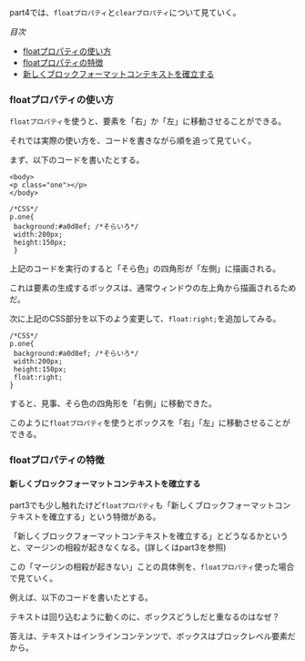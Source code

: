 part4では、`floatプロパティ`と`clearプロパティ`について見ていく。

*目次*
* [floatプロパティの使い方](#floatプロパティの使い方)
* [floatプロパティの特徴](#floatプロパティの特徴)
* [新しくブロックフォーマットコンテキストを確立する](#新しくブロックフォーマットコンテキストを確立する)

### floatプロパティの使い方

`floatプロパティ`を使うと、要素を「右」か「左」に移動させることができる。

それでは実際の使い方を、コードを書きながら順を追って見ていく。

まず、以下のコードを書いたとする。

```
<body>
<p class="one"></p>
</body>

/*CSS*/
p.one{
 background:#a0d8ef; /*そらいろ*/
 width:200px;
 height:150px;
 }
```

上記のコードを実行のすると「そら色」の四角形が「左側」に描画される。

これは要素の生成するボックスは、通常ウィンドウの左上角から描画されるためだ。

次に上記のCSS部分を以下のよう変更して、`float:right;`を追加してみる。

```
/*CSS*/
p.one{
 background:#a0d8ef; /*そらいろ*/
 width:200px;
 height:150px;
 float:right;
}
```

すると、見事、そら色の四角形を「右側」に移動できた。

このように`floatプロパティ`を使うとボックスを「右」「左」に移動させることができる。

### floatプロパティの特徴

#### 新しくブロックフォーマットコンテキストを確立する

part3でも少し触れたけど`floatプロパティ`も「新しくブロックフォーマットコンテキストを確立する」という特徴がある。

「新しくブロックフォーマットコンテキストを確立する」とどうなるかというと、マージンの相殺が起きなくなる。(詳しくはpart3を参照)

この「マージンの相殺が起きない」ことの具体例を、`floatプロパティ`使った場合で見ていく。

例えば、以下のコードを書いたとする。

テキストは回り込むように動くのに、ボックスどうしだと重なるのはなぜ？

答えは、テキストはインラインコンテンツで、ボックスはブロックレベル要素だから。









